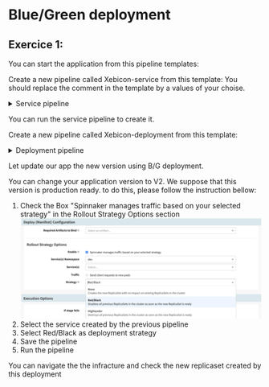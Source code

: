# Blue/Green deployment
## Exercice 1:

You can start the application from this pipeline templates:

Create a new pipeline called Xebicon-service from this template:
You should replace the comment in the template by a values of your choise.

<details><summary>Service pipeline</summary>
<p>

```

{
  "isNew": true,
  "keepWaitingPipelines": false,
  "limitConcurrent": true,
  "stages": [
    {
      "account": "my-k8s-v2-account",
      "cloudProvider": "kubernetes",
      "isNew": true,
      "manifests": [
        {
          "apiVersion": "v1",
          "kind": "Service",
          "metadata": {
            "labels": null,
            "name": null
          },
          "spec": {
            "ports": [
              {
                "port": null,
                "protocol": "TCP",
                "targetPort": null
              }
            ],
            "selector": null,
            "type": "ClusterIP"
          }
        }
      ],
      "moniker": {
        "app": "test1"
      },
      "name": "Deploy (Manifest)",
      "refId": "1",
      "requisiteStageRefIds": [],
      "skipExpressionEvaluation": false,
      "source": "text",
      "trafficManagement": {
        "enabled": false,
        "options": {
          "enableTraffic": false,
          "namespace": null,
          "services": [],
          "strategy": null
        }
      },
      "type": "deployManifest"
    }
  ],
  "triggers": [],
}

```
</p>
</details>

You can run the service pipeline to create it.

Create a new pipeline called Xebicon-deployment from this template:

<details><summary>Deployment pipeline</summary>
<p>

```

{
  "keepWaitingPipelines": false,
  "limitConcurrent": true,
  "parameterConfig": [
    {
      "default": "",
      "description": "",
      "hasOptions": false,
      "label": "Version",
      "name": "version",
      "options": [
        {
          "value": ""
        }
      ],
      "pinned": false,
      "required": true
    }
  ],
  "stages": [
    {
      "account": "my-k8s-v2-account",
      "cloudProvider": "kubernetes",
      "manifests": [
        {
          "apiVersion": "apps/v1",
          "kind": "Deployment",
          "metadata": {
            "labels": null,
            "name": "pod"
          },
          "spec": {
            "replicas": null,
            "selector": {
              "matchLabels": null
            },
            "template": {
              "metadata": {
                "labels": null
              },
              "spec": {
                "containers": [
                  {
                    "image": null,
                    "name": "pod"
                  }
                ]
              }
            }
          }
        }
      ],
      "moniker": {
        "app": "test1"
      },
      "name": "Deploy (Manifest)",
      "namespaceOverride": "dev",
      "refId": "1",
      "requisiteStageRefIds": [],
      "skipExpressionEvaluation": false,
      "source": "text",
      "trafficManagement": {
        "enabled": true,
        "options": {
          "enableTraffic": true,
          "namespace": "dev",
          "services": [
            "service pod"
          ],
          "strategy": "redblack"
        }
      },
      "type": "deployManifest"
    }
  ],
  "triggers": [],
  "updateTs": "1573933939000"
}

```

</p>
</details>


Let update our app the new version using B/G deployment.

You can change your application version to V2. We suppose that this version is production ready.
to do this, please follow the instruction bellow:
1. Check the Box "Spinnaker manages traffic based on your selected strategy" in the  Rollout Strategy Options section 
![Switch Back to the blue version](./images/enablebg.png)
2. Select the service created by the previous pipeline
3. Select Red/Black as deployment strategy
4. Save the pipeline
5. Run the pipeline

You can navigate the the infracture and check the new replicaset created by this deployment
